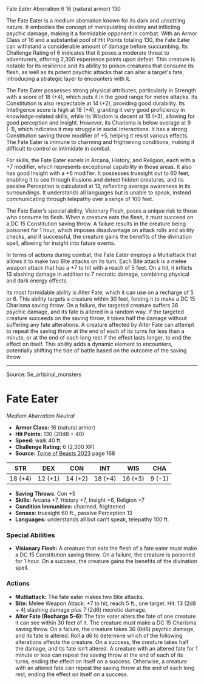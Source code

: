 <MonsterName/>Fate Eater</MonsterName>
<CreatureType/>Aberration</CreatureType>
<CR/>6</CR>
<AC/>16 (natural armor)</AC>
<HP/>130</HP>
<summary>The Fate Eater is a medium aberration known for its dark and unsettling nature. It embodies the concept of manipulating destiny and inflicting psychic damage, making it a formidable opponent in combat. With an Armor Class of 16 and a substantial pool of Hit Points totaling 130, the Fate Eater can withstand a considerable amount of damage before succumbing. Its Challenge Rating of 6 indicates that it poses a moderate threat to adventurers, offering 2,300 experience points upon defeat. This creature is notable for its resilience and its ability to poison creatures that consume its flesh, as well as its potent psychic attacks that can alter a target's fate, introducing a strategic layer to encounters with it.</summary>

<detail>

The Fate Eater possesses strong physical attributes, particularly in Strength with a score of 18 (+4), which puts it in the good range for melee attacks. Its Constitution is also respectable at 14 (+2), providing good durability. Its Intelligence score is high at 18 (+4), granting it very good proficiency in knowledge-related skills, while its Wisdom is decent at 16 (+3), allowing for good perception and insight. However, its Charisma is below average at 9 (-1), which indicates it may struggle in social interactions. It has a strong Constitution saving throw modifier of +5, helping it resist various effects. The Fate Eater is immune to charming and frightening conditions, making it difficult to control or intimidate in combat.

For skills, the Fate Eater excels in Arcana, History, and Religion, each with a +7 modifier, which represents exceptional capability in those areas. It also has good Insight with a +6 modifier. It possesses truesight out to 60 feet, enabling it to see through illusions and detect hidden creatures, and its passive Perception is calculated at 13, reflecting average awareness in its surroundings. It understands all languages but is unable to speak, instead communicating through telepathy over a range of 100 feet.

The Fate Eater’s special ability, Visionary Flesh, poses a unique risk to those who consume its flesh. When a creature eats the flesh, it must succeed on a DC 15 Constitution saving throw. A failure results in the creature being poisoned for 1 hour, which imposes disadvantage on attack rolls and ability checks, and if successful, the creature gains the benefits of the divination spell, allowing for insight into future events.

In terms of actions during combat, the Fate Eater employs a Multiattack that allows it to make two Bite attacks on its turn. Each Bite attack is a melee weapon attack that has a +7 to hit with a reach of 5 feet. On a hit, it inflicts 13 slashing damage in addition to 7 necrotic damage, combining physical and dark energy effects.

Its most formidable ability is Alter Fate, which it can use on a recharge of 5 or 6. This ability targets a creature within 30 feet, forcing it to make a DC 15 Charisma saving throw. On a failure, the targeted creature suffers 36 psychic damage, and its fate is altered in a random way. If the targeted creature succeeds on the saving throw, it takes half the damage without suffering any fate alterations. A creature affected by Alter Fate can attempt to repeat the saving throw at the end of each of its turns for less than a minute, or at the end of each long rest if the effect lasts longer, to end the effect on itself. This ability adds a dynamic element to encounters, potentially shifting the tide of battle based on the outcome of the saving throw.</detail>



---

Source: 5e_artisinal_monsters

# Fate Eater

*Medium* *Aberration* *Neutral*

- **Armor Class:** 16 (natural armor)
- **Hit Points:** 130 (20d8 + 40)
- **Speed:** walk 40 ft.
- **Challenge Rating:** 6 (2,300 XP)
- **Source:** [Tome of Beasts 2023](https://koboldpress.com/kpstore/product/tome-of-beasts-1-2023-edition/) page 168

| STR | DEX | CON | INT | WIS | CHA |
| --- | --- | --- | --- | --- | --- |
| 18 (+4) | 12 (+1) | 14 (+2) | 18 (+4) | 16 (+3) | 9 (-1) |

- **Saving Throws**: Con +5
- **Skills:** Arcana +7, History +7, Insight +6, Religion +7
- **Condition Immunities:** charmed, frightened
- **Senses:** truesight 60 ft., passive Perception 13
- **Languages:** understands all but can’t speak, telepathy 100 ft.

### Special Abilities

- **Visionary Flesh:** A creature that eats the flesh of a fate eater must make a DC 15 Constitution saving throw. On a failure, the creature is poisoned for 1 hour. On a success, the creature gains the benefits of the divination spell.

### Actions

- **Multiattack:** The fate eater makes two Bite attacks.
- **Bite:** Melee Weapon Attack: +7 to hit, reach 5 ft., one target. Hit: 13 (2d8 + 4) slashing damage plus 7 (2d6) necrotic damage.
- **Alter Fate (Recharge 5–6):** The fate eater alters the fate of one creature it can see within 30 feet of it. The creature must make a DC 15 Charisma saving throw. On a failure, the creature takes 36 (8d8) psychic damage, and its fate is altered. Roll a d6 to determine which of the following alterations affects the creature. On a success, the creature takes half the damage, and its fate isn’t altered. A creature with an altered fate for 1 minute or less can repeat the saving throw at the end of each of its turns, ending the effect on itself on a success. Otherwise, a creature with an altered fate can repeat the saving throw at the end of each long rest, ending the effect on itself on a success.


